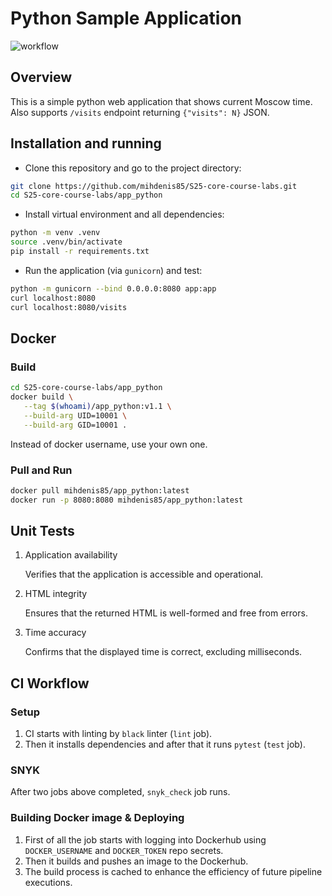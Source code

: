 # Python Sample Application

![workflow](https://github.com/mihdenis85/s25-core-course-labs/actions/workflows/app_python.yaml/badge.svg)

## Overview

This is a simple python web application that shows current Moscow time.
Also supports `/visits` endpoint returning `{"visits": N}` JSON.

## Installation and running

- Clone this repository and go to the project directory:

```bash
git clone https://github.com/mihdenis85/S25-core-course-labs.git
cd S25-core-course-labs/app_python
```

- Install virtual environment and all dependencies:

```bash
python -m venv .venv
source .venv/bin/activate
pip install -r requirements.txt
```

- Run the application (via `gunicorn`) and test:

```bash
python -m gunicorn --bind 0.0.0.0:8080 app:app
curl localhost:8080
curl localhost:8080/visits
```

## Docker

### Build

```bash
cd S25-core-course-labs/app_python
docker build \
   --tag $(whoami)/app_python:v1.1 \
   --build-arg UID=10001 \
   --build-arg GID=10001 .
```

Instead of docker username, use your own one.

### Pull and Run

```bash
docker pull mihdenis85/app_python:latest
docker run -p 8080:8080 mihdenis85/app_python:latest
```

## Unit Tests

1. Application availability

   Verifies that the application is accessible and operational.

2. HTML integrity

   Ensures that the returned HTML is well-formed and free from errors.

3. Time accuracy

   Confirms that the displayed time is correct, excluding milliseconds.

## CI Workflow

### Setup

1. CI starts with linting by `black` linter (`lint` job).
2. Then it installs dependencies and after that it runs `pytest` (`test` job).

### SNYK

After two jobs above completed, `snyk_check` job runs.

### Building Docker image & Deploying

1. First of all the job starts with logging into Dockerhub using
   `DOCKER_USERNAME` and `DOCKER_TOKEN` repo secrets.
2. Then it builds and pushes an image to the Dockerhub.
3. The build process is cached to enhance the efficiency of future pipeline executions.
